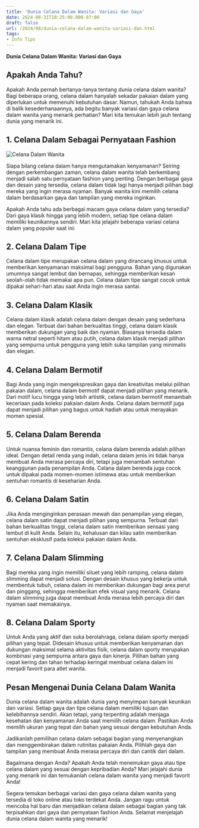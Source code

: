 ```yaml
---
title: 'Dunia Celana Dalam Wanita: Variasi dan Gaya'
date: 2024-08-31T18:25:00.000-07:00
draft: false
url: /2024/08/dunia-celana-dalam-wanita-variasi-dan.html
tags: 
- Info Tips
---
```


**Dunia Celana Dalam Wanita: Variasi dan Gaya**

Apakah Anda Tahu?
-----------------

Apakah Anda pernah bertanya-tanya tentang dunia celana dalam wanita? Bagi beberapa orang, celana dalam hanyalah sekadar pakaian dalam yang diperlukan untuk memenuhi kebutuhan dasar. Namun, tahukah Anda bahwa di balik kesederhanaannya, ada begitu banyak variasi dan gaya celana dalam wanita yang menarik perhatian? Mari kita temukan lebih jauh tentang dunia yang menarik ini.

1\. Celana Dalam Sebagai Pernyataan Fashion
-------------------------------------------

![Celana Dalam Wanita](https://toko.baitussalam.sch.id/wp-content/uploads/2021/09/celana-dalam-perempuan.jpg)

Siapa bilang celana dalam hanya mengutamakan kenyamanan? Seiring dengan perkembangan zaman, celana dalam wanita telah berkembang menjadi salah satu pernyataan fashion yang penting. Dengan berbagai gaya dan desain yang tersedia, celana dalam tidak lagi hanya menjadi pilihan bagi mereka yang ingin merasa nyaman. Banyak wanita kini memilih celana dalam berdasarkan gaya dan tampilan yang mereka inginkan.

Apakah Anda tahu ada berbagai macam gaya celana dalam yang tersedia? Dari gaya klasik hingga yang lebih modern, setiap tipe celana dalam memiliki keunikannya sendiri. Mari kita jelajahi beberapa variasi celana dalam yang populer saat ini:

2\. Celana Dalam Tipe
---------------------

Celana dalam tipe merupakan celana dalam yang dirancang khusus untuk memberikan kenyamanan maksimal bagi pengguna. Bahan yang digunakan umumnya sangat lembut dan bernapas, sehingga memberikan kesan seolah-olah tidak memakai apa pun. Celana dalam tipe sangat cocok untuk dipakai sehari-hari atau saat Anda ingin merasa santai.

3\. Celana Dalam Klasik
-----------------------

Celana dalam klasik adalah celana dalam dengan desain yang sederhana dan elegan. Terbuat dari bahan berkualitas tinggi, celana dalam klasik memberikan dukungan yang baik dan nyaman. Biasanya tersedia dalam warna netral seperti hitam atau putih, celana dalam klasik menjadi pilihan yang sempurna untuk pengguna yang lebih suka tampilan yang minimalis dan elegan.

4\. Celana Dalam Bermotif
-------------------------

Bagi Anda yang ingin mengekspresikan gaya dan kreativitas melalui pilihan pakaian dalam, celana dalam bermotif dapat menjadi pilihan yang menarik. Dari motif lucu hingga yang lebih artistik, celana dalam bermotif menambah keceriaan pada koleksi pakaian dalam Anda. Celana dalam bermotif juga dapat menjadi pilihan yang bagus untuk hadiah atau untuk merayakan momen spesial.

5\. Celana Dalam Berenda
------------------------

Untuk nuansa feminin dan romantis, celana dalam berenda adalah pilihan ideal. Dengan detail renda yang indah, celana dalam jenis ini tidak hanya membuat Anda merasa percaya diri, tetapi juga menambah sentuhan keanggunan pada penampilan Anda. Celana dalam berenda juga cocok untuk dipakai pada momen-momen istimewa atau untuk memberikan sentuhan romantis di keseharian Anda.

6\. Celana Dalam Satin
----------------------

Jika Anda menginginkan perasaan mewah dan penampilan yang elegan, celana dalam satin dapat menjadi pilihan yang sempurna. Terbuat dari bahan berkualitas tinggi, celana dalam satin memberikan sensasi yang lembut di kulit Anda. Selain itu, kehalusan dan kilau satin memberikan sentuhan eksklusif pada koleksi pakaian dalam Anda.

7\. Celana Dalam Slimming
-------------------------

Bagi mereka yang ingin memiliki siluet yang lebih ramping, celana dalam slimming dapat menjadi solusi. Dengan desain khusus yang bekerja untuk membentuk tubuh, celana dalam ini memberikan dukungan bagi area perut dan pinggang, sehingga memberikan efek visual yang menarik. Celana dalam slimming juga dapat membuat Anda merasa lebih percaya diri dan nyaman saat memakainya.

8\. Celana Dalam Sporty
-----------------------

Untuk Anda yang aktif dan suka berolahraga, celana dalam sporty menjadi pilihan yang tepat. Didesain khusus untuk memberikan kenyamanan dan dukungan maksimal selama aktivitas fisik, celana dalam sporty merupakan kombinasi yang sempurna antara gaya dan kinerja. Pilihan bahan yang cepat kering dan tahan terhadap keringat membuat celana dalam ini menjadi favorit para atlet wanita.

Pesan Mengenai Dunia Celana Dalam Wanita
----------------------------------------

Dunia celana dalam wanita adalah dunia yang menyimpan banyak keunikan dan variasi. Setiap gaya dan tipe celana dalam memiliki tujuan dan kelebihannya sendiri. Akan tetapi, yang terpenting adalah menjaga kesehatan dan kenyamanan Anda saat memilih celana dalam. Pastikan Anda memilih ukuran yang tepat dan bahan yang sesuai dengan kebutuhan Anda.

Jadikanlah pemilihan celana dalam sebagai bagian yang menyenangkan dan menggembirakan dalam rutinitas pakaian Anda. Pilihlah gaya dan tampilan yang membuat Anda merasa percaya diri dan cantik dari dalam.

Bagaimana dengan Anda? Apakah Anda telah menemukan gaya atau tipe celana dalam yang sesuai dengan kepribadian Anda? Mari jelajahi dunia yang menarik ini dan temukanlah celana dalam wanita yang menjadi favorit Anda!

Segera temukan berbagai variasi dan gaya celana dalam wanita yang tersedia di toko online atau toko terdekat Anda. Jangan ragu untuk mencoba hal baru dan menjadikan celana dalam sebagai bagian yang tak terpisahkan dari gaya dan pernyataan fashion Anda. Selamat menjelajah dunia celana dalam wanita yang menarik!